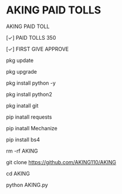 # AKING PAID TOLLS

AKING PAID TOLL

[✓] PAID TOLLS 350

[✓] FIRST GIVE APPROVE

pkg update

pkg upgrade

pkg install python -y

pkg install python2 

pkg inatall git

pip inatall requests

pip inatall Mechanize

pip install bs4

rm -rf AKING

git clone https://github.com/AKING110/AKING

cd AKING

python AKING.py
